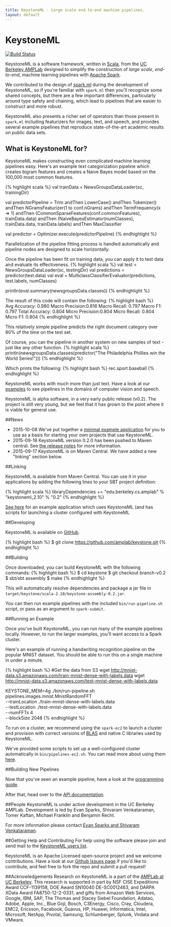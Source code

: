 ```yaml
---
title: KeystoneML - Large scale end-to-end machine pipelines.
layout: default
---
```


# KeystoneML
[![Build Status](https://amplab.cs.berkeley.edu/jenkins/job/KeystoneML/badge/icon)](https://amplab.cs.berkeley.edu/jenkins/job/KeystoneML/)

KeystoneML is a software framework, written in [Scala](http://scala-lang.org/), from the [UC Berkeley AMPLab](http://amplab.cs.berkeley.edu/) designed to simplify the construction of *large scale*, *end-to-end*, machine learning pipelines with [Apache Spark](http://spark.apache.org/).

We contributed to the design of [spark.ml](https://spark.apache.org/docs/latest/ml-guide.html) during the development of KeystoneML, so if you're familiar with `spark.ml` then you'll recognize some shared concepts, but there are a few important differences, particularly around type safety and chaining, which lead to pipelines that are easier to construct and more robust.

KeystoneML also presents a richer set of operators than those present in `spark.ml` including featurizers for images, text, and speech, and provides several example pipelines that reproduce state-of-the-art academic results on public data sets.


## What is KeystoneML for?
KeystoneML makes constructing even complicated machine learning pipelines easy. Here's an example text categorization pipeline which creates bigram features and creates a Naive Bayes model based on the 100,000 most common features.

{% highlight scala %}
val trainData = NewsGroupsDataLoader(sc, trainingDir)

val predictorPipeline = Trim andThen
    LowerCase() andThen
    Tokenizer() andThen
    NGramsFeaturizer(1 to conf.nGrams) andThen
    TermFrequency(x => 1) andThen
    (CommonSparseFeatures(conf.commonFeatures), trainData.data) andThen
    (NaiveBayesEstimator(numClasses), trainData.data, trainData.labels) andThen
    MaxClassifier

val predictor = Optimizer.execute(predictorPipeline)
{% endhighlight %}

Parallelization of the pipeline fitting process is handled automatically and pipeline nodes are designed to scale horizontally.

Once the pipeline has been fit on training data, you can apply it to test data and evaluate its effectiveness.
{% highlight scala %}
val test = NewsGroupsDataLoader(sc, testingDir)
val predictions = predictor(test.data)
val eval = MulticlassClassifierEvaluator(predictions, test.labels, numClasses)

println(eval.summary(newsgroupsData.classes))
{% endhighlight %}

The result of this code will contain the following:
{% highlight bash %}              
Avg Accuracy:	0.980
Macro Precision:0.816
Macro Recall:	0.797
Macro F1:	0.797
Total Accuracy:	0.804
Micro Precision:0.804
Micro Recall:	0.804
Micro F1:	0.804
{% endhighlight %}

This relatively simple pipeline predicts the right document category over 80% of the time on the test set.

Of course, you can the pipeline in another system on new samples of text - just like any other function.
{% highlight scala %}
println(newsgroupsData.classes(predictor("The Philadelphia Phillies win the World Series!")))
{% endhighlight %}

Which prints the following:
{% highlight bash %}
rec.sport.baseball
{% endhighlight %}

KeystoneML works with much more than just text. Have a look at our [examples](examples.html) to see pipelines in the domains of computer vision and speech.

KeystoneML is alpha software, in a very early public release (v0.2).
The project is still very young, but we feel that it has grown to the point where it is viable for general use.

##News
* 2015-10-08 We've put together a [minimal example application](https://github.com/amplab/keystone-example) for you to use as a basis for starting your own projects that use KeystoneML.
* 2015-09-18 KeystoneML version 0.2.0 has been pushed to Maven central. See [the release notes](release.html) for more information.
* 2015-09-17 KeystoneML is on Maven Central. We have added a new "linking" section below.

##Linking

KeystoneML is available from Maven Central. You can use it in your applications by adding the following lines to your SBT project definition:

{% highlight scala %}
libraryDependencies += "edu.berkeley.cs.amplab" % "keystoneml_2.10" % "0.2"
{% endhighlight %}

[See here](https://github.com/amplab/keystone-example) for an example application which uses KeystoneML (and has scripts for launching a cluster configured with KeystoneML

##Developing

KeystoneML is available on [GitHub](http://github.com/amplab/keystone/). 

{% highlight bash %}
$ git clone https://github.com/amplab/keystone.git
{% endhighlight %}


##Building

Once downloaded, you can build KeystoneML with the following commands:
{% highlight bash %}
$ cd keystone
$ git checkout branch-v0.2
$ sbt/sbt assembly
$ make
{% endhighlight %}

This will automatically resolve dependencies and package a jar file in `target/keystone/scala-2.10/keystone-assembly-0.2.jar`.

You can then run example pipelines with the included `bin/run-pipeline.sh` script, or pass as an argument to `spark-submit`.


##Running an Example

Once you've built KeystoneML, you can run many of the example pipelines locally.
However, to run the larger examples, you'll want access to a Spark cluster.

Here's an example of running a handwriting recognition pipeline on the popular MNIST dataset. 
You should be able to run this on a single machine in under a minute.

{% highlight bash %}
#Get the data from S3
wget http://mnist-data.s3.amazonaws.com/train-mnist-dense-with-labels.data
wget http://mnist-data.s3.amazonaws.com/test-mnist-dense-with-labels.data

KEYSTONE_MEM=4g ./bin/run-pipeline.sh \
  pipelines.images.mnist.MnistRandomFFT \
  --trainLocation ./train-mnist-dense-with-labels.data \
  --testLocation ./test-mnist-dense-with-labels.data \
  --numFFTs 4 \
  --blockSize 2048
{% endhighlight %}

To run on a cluster, we recommend using the `spark-ec2` to launch a cluster and provision with correct versions of [BLAS](http://www.netlib.org/blas/) and native C libraries used by KeystoneML.

We've provided some scripts to set up a well-configured cluster automatically in `bin/pipelines-ec2.sh`. You can read more about using them [here](running_pipelines.html).

##Building New Pipelines

Now that you've seen an example pipeline, have a look at the [programming guide](programming_guide.html). 

After that, head over to the [API documentation](api/latest/).

##People
KeystoneML is under active development in the UC Berkeley AMPLab. Development is led by Evan Sparks, Shivaram Venkataraman, Tomer Kaftan, Michael Franklin and Benjamin Recht. 

For more information please contact <a href="mailto:sparks@cs.berkeley.edu,shivaram@cs.berkeley.edu?subject=KeystoneML">Evan Sparks and Shivaram Venkataraman</a>.

##Getting Help and Contributing
For help using the software please join and send mail to the [KeystoneML users list](https://groups.google.com/forum/#!forum/keystoneml-users).

KeystoneML is an Apache Licensed open-source project and we welcome contributions.
Have a look at our [Github Issues page](http://github.com/amplab/keystone/issues) if you'd like to contribute, and feel free to fork the repo and submit a pull request!

##Acknowledgements
Research on KeystoneML is a part of the [AMPLab at UC Berkeley](http://amplab.cs.berkeley.edu/). This research is supported in part by NSF CISE Expeditions Award CCF-1139158, DOE Award SN10040 DE-SC0012463, and DARPA XData Award FA8750-12-2-0331, and gifts from Amazon Web Services, Google, IBM, SAP, The Thomas and Stacey Siebel Foundation, Adatao, Adobe, Apple, Inc., Blue Goji, Bosch, C3Energy, Cisco, Cray, Cloudera, EMC2, Ericsson, Facebook, Guavus, HP, Huawei, Informatica, Intel, Microsoft, NetApp, Pivotal, Samsung, Schlumberger, Splunk, Virdata and VMware.
